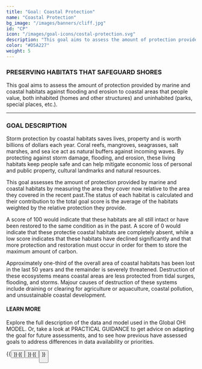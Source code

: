 ```yaml
---
title: "Goal: Coastal Protection"
name: "Coastal Protection"
bg_image: "/images/banners/cliff.jpg"
id: "CP"
icon: "/images/goal-icons/costal-protection.svg"
description: "This goal aims to assess the amount of protection provided by marine and coastal habitats against flooding and erosion to coastal areas that people value (e.g. homes, parks, special places, etc.)"
color: "#D5A227"
weight: 5
---
```


### PRESERVING HABITATS THAT SAFEGUARD SHORES
This goal aims to assess the amount of protection provided by marine and coastal habitats against flooding and erosion to coastal areas that people value, both inhabited (homes and other structures) and uninhabited (parks, special places, etc.). 

----

### GOAL DESCRIPTION

Storm protection by coastal habitats saves lives, property and is worth billions of dollars each year. Coral reefs, mangroves, seagrasses, salt marshes, and sea ice act as natural buffers against incoming waves. By protecting against storm damage, flooding, and erosion, these living habitats keep people safe and can help mitigate economic loss of personal and public property, cultural landmarks and natural resources. 

This goal assesses the amount of protection provided by marine and coastal habitats by measuring the area they cover now relative to the area they covered in the recent past.The status of each habitat is calculated and their contribution to the total goal score is the average of the habitats weighted by the relative protection they provide. 

A score of 100 would indicate that these habitats are all still intact or have been restored to the same condition as in the past. A score of 0 would indicate that these protectie coastal habitats are completely absent, while a low score indicates that these habitats have declined significantly and that more protection and restoration must occur in order for them to store the maximum amount of carbon.

Approximately one-third of the overall area of coastal habitats has been lost in the last 50 years and the remainder is severely threatened.  Destruction of these ecosystems means coastal areas are less protected from tidal surges, flooding, and storms.  Majour causes of destruction of these systems include draining or clearing for agriculture or aquaculture, coastal pollution, and unsustainable coastal development.

#### LEARN MORE
Explore the full description of the data and model used in the Global OHI MODEL. Or, take a look at PRACTICAL GUIDANCE to get advice on adapting the goal for future assessments, and to see how previous have assessed goals to address differences in data availability or priorities.


{{<button text="OHI Model" link="https://ohi-science.org/ohiprep_v2021/Reference/methods_and_results/Supplement.html#63_Coastal_protection" icon="/images/misc/microscope-icon.svg" >}}
{{<button text="Practical Guidance" link="/guidance/coastal-protection" icon="/images/misc/directions-icon.svg" >}}
{{<button text="Download Infographic" link=images/infographs/CP.png icon="images/goal-icons/costal-protection.svg" >}}